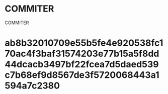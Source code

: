 # COMMITER
COMMITER






# ab8b32010709e55b5fe4e920538fc170ac4f3baf31574203e77b15a5f8dd44dcacb3497bf22fcea7d5daed539c7b68ef9d8567de3f5720068443a1594a7c2380
